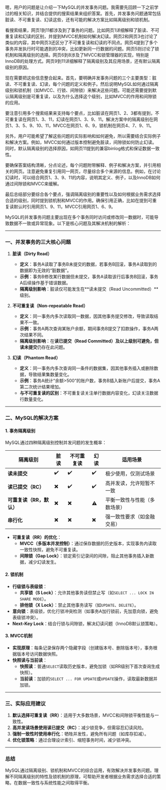 嗯，用户的问题是让介绍一下MySQL的并发事务问题。我需要先回顾一下之前学过的相关知识，并结合提供的搜索结果来组织答案。首先，并发事务问题通常包括脏读、不可重复读、幻读这些，还有可能的解决方案比如隔离级别和锁机制。

看搜索结果，网页1到11都涉及到了事务的问题。比如网页1详细解释了脏读、不可重复读和幻读的区别，并提到MVCC机制如何解决幻读。网页2和网页3也讨论了类似的内容，其中网页3还区分了不可重复读和幻读的不同点。网页4提到了多个事务并发执行时可能遇到的冲突，比如更新同一行数据的问题。网页5则讨论了锁机制和隔离级别的选择。网页6到8涉及了MVCC和锁管理器的实现，特别是InnoDB的处理方式。网页9到11详细解释了隔离级别及其应用场景，还有默认隔离级别的原因。

现在需要把这些信息整合起来。首先，要明确并发事务问题的三个主要类型：脏读、不可重复读、幻读，每个问题的定义和例子。然后说明MySQL如何通过隔离级别和锁机制（如MVCC、行锁、间隙锁）来解决这些问题。可能还需要提到默认隔离级别是可重复读，以及为什么选择这个级别，比如MVCC的作用和间隙锁的应用。

要注意引用多个搜索结果来支持每个要点，比如脏读在网页1、2、3都有提到，不可重复读在网页1、3、11，幻读在网页1、3、9、11。解决方案中的隔离级别在网页1、3、5、9、10、11，MVCC在网页1、6、9，锁机制在网页4、7、9、11。

另外，用户可能希望了解这些问题的实际影响和如何避免，所以需要结合实际例子和解决方案。例如，MVCC如何通过版本控制避免脏读，间隙锁如何防止幻读。同时，默认隔离级别的选择原因，如网页11提到的兼容binlog格式和保证数据一致性。

要确保答案结构清晰，分点论述，每个问题附带解释、例子和解决方案，并引用相关的网页。注意避免重复引用同一网页，尽量综合多个来源的信息。例如，在讨论幻读时，可以结合网页1、3、9、11的内容，说明其定义、例子，以及InnoDB如何通过间隙锁和MVCC来缓解。

最后总结部分要综合各个要点，强调隔离级别的重要性以及如何根据业务需求选择合适的级别，同时提到锁机制和MVCC的作用。确保引用正确，比如在提到可重复读默认时引用网页1、9、11，MVCC引用网页1、6、9。




MySQL的并发事务问题主要出现在多个事务同时访问或修改同一数据时，可能导致数据不一致或异常现象。以下是核心问题及其解决机制的解析：

---

### **一、并发事务的三大核心问题**
1. **脏读（Dirty Read）**
    - **定义**：事务A读取了事务B未提交的数据，若事务B回滚，事务A读取到的数据即为无效的“脏数据”。
    - **示例**：事务B修改某行数据但未提交，事务A读取该行后事务B回滚，事务A后续操作基于错误数据。
    - **隔离级别影响**：脏读仅可能发生在**读未提交（Read Uncommitted）**级别。

2. **不可重复读（Non-repeatable Read）**
    - **定义**：同一事务内多次读取同一数据，因其他事务提交修改，导致读取结果不一致。
    - **示例**：事务A两次查询某账户余额，期间事务B提交了扣款操作，事务A两次结果不同。
    - **隔离级别影响**：在**读已提交（Read Committed）**及以上级别可避免，但**读未提交**仍存在此问题。

3. **幻读（Phantom Read）**
    - **定义**：同一事务内多次查询同一条件的数据集，因其他事务插入或删除数据，导致结果集数量变化。
    - **示例**：事务A统计“余额>500”的账户数，事务B插入新账户后提交，事务A第二次统计结果增加。
    - **与不可重复读的区别**：不可重复读关注单行数据内容变化，幻读关注数据行数量变化。

---

### **二、MySQL的解决方案**
#### **1. 事务隔离级别**
MySQL通过四种隔离级别控制并发问题的发生概率：  

| 隔离级别              | 脏读 | 不可重复读 | 幻读 | 适用场景                     |  
|----------------------|------|------------|------|----------------------------|  
| **读未提交**          | ✔️   | ✔️         | ✔️   | 极少使用，仅测试场景         |  
| **读已提交（RC）**    | ✖️   | ✔️         | ✔️   | 高并发读，允许短暂不一致     |  
| **可重复读（RR，默认）**| ✖️   | ✖️         | ⚠️   | 平衡一致性与性能（多数场景） |  
| **串行化**            | ✖️   | ✖️         | ✖️   | 强一致性要求（如金融交易）   |

- **可重复读（RR）的优化**：
    - **MVCC（多版本并发控制）**：通过保存数据的历史版本，实现事务内读取一致性快照，避免不可重复读。
    - **间隙锁（Gap Lock）**：锁定索引记录间的间隙，阻止其他事务插入新数据，减少幻读发生。

#### **2. 锁机制**
- **行级锁与表级锁**：
    - **共享锁（S Lock）**：允许其他事务读但禁止写（如`SELECT ... LOCK IN SHARE MODE`）。
    - **排他锁（X Lock）**：禁止其他事务读写（如`UPDATE`、`DELETE`）。
- **意向锁**：表级锁，优化行锁冲突检测（如事务A加行锁前，先加意向锁，避免表级锁冲突）。
- **Next-Key Lock**：结合行锁与间隙锁，解决幻读问题（InnoDB默认锁策略）。

#### **3. MVCC机制**
- **实现原理**：每条记录保存两个隐藏字段（创建版本号、删除版本号），事务根据版本号访问数据快照。
- **快照读与当前读**：
    - **快照读**：普通`SELECT`读取历史版本，避免加锁（如RR级别下首次查询生成快照）。
    - **当前读**：加锁的`SELECT ... FOR UPDATE`或`UPDATE`操作，读取最新数据并加锁。

---

### **三、实际应用建议**
1. **默认选择可重复读（RR）**：适用于大多数场景，MVCC和间隙锁平衡性能与一致性。
2. **高并发读场景使用读已提交（RC）**：减少锁竞争，但需容忍幻读风险。
3. **强制一致性时使用串行化**：牺牲并发性，避免所有问题（如库存扣减）。
4. **优化锁策略**：通过合理设计索引、缩短事务时间，减少锁冲突。

---

### **总结**
MySQL通过隔离级别、锁机制和MVCC的综合运用，有效解决并发事务问题。理解不同隔离级别的特性及锁机制的原理，可帮助开发者根据业务需求选择合适的策略，在数据一致性与系统性能之间取得平衡。